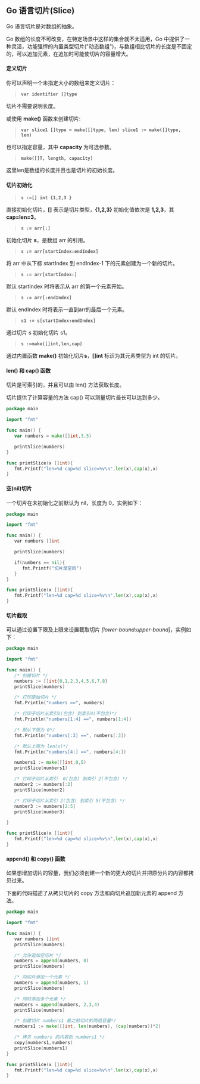 ## Go 语言切片(Slice)

Go 语言切片是对数组的抽象。

Go 数组的长度不可改变，在特定场景中这样的集合就不太适用，Go 中提供了一种灵活，功能强悍的内置类型切片("动态数组")，与数组相比切片的长度是不固定的，可以追加元素，在追加时可能使切片的容量增大。

#### 定义切片

你可以声明一个未指定大小的数组来定义切片：

> **`var identifier []type`**

切片不需要说明长度。

或使用 **make()** 函数来创建切片:

> **`var slice1 []type = make([]type, len)
> slice1 := make([]type, len)`**

也可以指定容量，其中 **capacity** 为可选参数。

> **`make([]T, length, capacity)`**

这里len是数组的长度并且也是切片的初始长度。

#### 切片初始化

> **`s :=[] int {1,2,3 } `**

直接初始化切片，**[]** 表示是切片类型，**{1,2,3}** 初始化值依次是 **1,2,3**，其 **cap=len=3**。

> **`s := arr[:] `**

初始化切片 **s**，是数组 arr 的引用。

> **`s := arr[startIndex:endIndex] `**

将 arr 中从下标 startIndex 到 endIndex-1 下的元素创建为一个新的切片。

> **`s := arr[startIndex:]  `**

默认 startIndex 时将表示从 arr 的第一个元素开始。

> **`s := arr[:endIndex] `**

默认 endIndex 时将表示一直到arr的最后一个元素。

> **`s1 := s[startIndex:endIndex] `**

通过切片 s 初始化切片 s1。

> **`s :=make([]int,len,cap)  `**

通过内置函数 **make()** 初始化切片**s**，**[]int** 标识为其元素类型为 int 的切片。

#### len() 和 cap() 函数

切片是可索引的，并且可以由 len() 方法获取长度。

切片提供了计算容量的方法 cap() 可以测量切片最长可以达到多少。

```go
package main

import "fmt"

func main() {
   var numbers = make([]int,3,5)

   printSlice(numbers)
}

func printSlice(x []int){
   fmt.Printf("len=%d cap=%d slice=%v\n",len(x),cap(x),x)
}
```

#### 空(nil)切片

一个切片在未初始化之前默认为 nil，长度为 0，实例如下：

```go
package main

import "fmt"

func main() {
   var numbers []int

   printSlice(numbers)

   if(numbers == nil){
      fmt.Printf("切片是空的")
   }
}

func printSlice(x []int){
   fmt.Printf("len=%d cap=%d slice=%v\n",len(x),cap(x),x)
}
```

#### 切片截取

可以通过设置下限及上限来设置截取切片 *[lower-bound:upper-bound]*，实例如下：

```go
package main

import "fmt"

func main() {
   /* 创建切片 */
   numbers := []int{0,1,2,3,4,5,6,7,8}   
   printSlice(numbers)

   /* 打印原始切片 */
   fmt.Println("numbers ==", numbers)

   /* 打印子切片从索引1(包含) 到索引4(不包含)*/
   fmt.Println("numbers[1:4] ==", numbers[1:4])

   /* 默认下限为 0*/
   fmt.Println("numbers[:3] ==", numbers[:3])

   /* 默认上限为 len(s)*/
   fmt.Println("numbers[4:] ==", numbers[4:])

   numbers1 := make([]int,0,5)
   printSlice(numbers1)

   /* 打印子切片从索引  0(包含) 到索引 2(不包含) */
   number2 := numbers[:2]
   printSlice(number2)

   /* 打印子切片从索引 2(包含) 到索引 5(不包含) */
   number3 := numbers[2:5]
   printSlice(number3)

}

func printSlice(x []int){
   fmt.Printf("len=%d cap=%d slice=%v\n",len(x),cap(x),x)
}
```

#### append() 和 copy() 函数

如果想增加切片的容量，我们必须创建一个新的更大的切片并把原分片的内容都拷贝过来。

下面的代码描述了从拷贝切片的 copy 方法和向切片追加新元素的 append 方法。

```go
package main

import "fmt"

func main() {
   var numbers []int
   printSlice(numbers)

   /* 允许追加空切片 */
   numbers = append(numbers, 0)
   printSlice(numbers)

   /* 向切片添加一个元素 */
   numbers = append(numbers, 1)
   printSlice(numbers)

   /* 同时添加多个元素 */
   numbers = append(numbers, 2,3,4)
   printSlice(numbers)

   /* 创建切片 numbers1 是之前切片的两倍容量*/
   numbers1 := make([]int, len(numbers), (cap(numbers))*2)

   /* 拷贝 numbers 的内容到 numbers1 */
   copy(numbers1,numbers)
   printSlice(numbers1)   
}

func printSlice(x []int){
   fmt.Printf("len=%d cap=%d slice=%v\n",len(x),cap(x),x)
}
```























